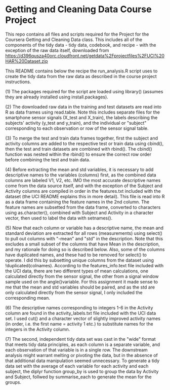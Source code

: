 # Getting and Cleaning Data Course Project

This repo contains all files and scripts required for the Project for the Coursera Getting and Cleaning Data class.
This includes all of the components of the tidy data - tidy data, codebook, and recipe - with the exception of the raw data itself, downloaded from
https://d396qusza40orc.cloudfront.net/getdata%2Fprojectfiles%2FUCI%20HAR%20Dataset.zip 

This README contains below the recipe the run_analysis.R script uses to create the tidy data from the raw data as described in the course project instructions. 

(1) The packages required for the script are loaded using library() (assumes they are already installed using install.packages).

(2) The downloaded raw data in the training and test datasets are read into R as data frames using read.table. Note this            includes separate files for the smartphone sensor signals (X_test and X_train), the labels describing the subjects' activity     (y_test and y_train), and the individual or "subject" corresponding to each observation or row of the sensor signal table.

(3) To merge the test and train data frames together, first the subject and activity columns are added to the respective test or     train data using cbind(), then the test and train datasets are combined with rbind(). The cbind() function was nested           within the rbind() to ensure the correct row order before combining the test and train data.

(4) Before extracting the mean and std variables, it is necessary to add descriptive names to the variables (columns) first, as     the combined data columns are labeled V1, V2, etc. IMO the most accurate descriptive names come from the data source itself,     and with the exception of the Subject and Activity columns are compiled in order in the features.txt included with the          dataset (the UCI README explains this in more detail). This file is read into R as a data frame containing the feature names     in the 2nd column. The feature names are subsetted from the data frame, converted to characters using as.character(),           combined with Subject and Activity in a character vector, then used to label the data with setnames().

(5) Now that each column or variable has a descriptive name, the mean and standard deviation are extracted for all rows             (measurements) using select() to pull out columns with "-mean" and "std" in the description. Note that this excludes a small     subset of the columns that have Mean in the description, and my rationale for doing so is described below. Also, some of the     columns have duplicated names, and these had to be removed for select() to operate. I did this by subsetting unique columns     from the dataset using !duplicated(colnames).
        According to the features_info.text file included with the UCI data, there are two different types of mean calculations,         one calculated directly from the sensor signal, the other from a signal window sample used on the angle()variable. For          this assignment it made sense to me that the mean and std variables should be paired, and as the std are only calculated         directly from the sensor signal, I only included the corresponding mean.

(6) The descriptive names corresponding to integers 1-6 in the Activity column are found in the activity_labels.txt file            included with the UCI data set. I used cut() and a character vector of slightly improved activity names (in order, i.e. the     first name = activity 1 etc.) to substitute names for the integers in the Activity column. 

(7) The second, independent tidy data set was cast in the "wide" format that meets tidy data principles, as each column is a        separate variable, and each observation of that variable is in a single row. The downstream analysis might warrant melting      or pivoting the data, but in the absence of that additional data manipulation seemed unnecessary. To generate a tidy data       set with the average of each variable for each activity and each subject, the diplyr function group_by is used to group the     data by Activity and Subject, follwed by summarise_each to generate the mean for the groups.

